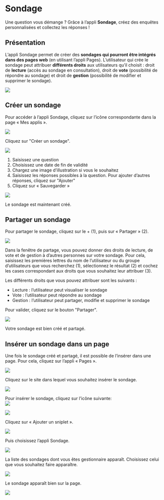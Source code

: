 # Sondage

Une question vous démange ? Grâce à l’appli **Sondage**, créez des enquêtes personnalisées et collectez les réponses !

## Présentation

L’appli Sondage permet de créer des **sondages qui pourront être intégrés dans des pages web** \(en utilisant l’appli Pages\). L’utilisateur qui crée le sondage peut attribuer **différents droits** aux utilisateurs qu’il choisit : droit de **lecture** \(accès au sondage en consultation\), droit de **vote** \(possibilité de répondre au sondage\) et droit de **gestion** \(possibilité de modifier et supprimer le sondage\).

![](.gitbook/assets/sonage_pres-3.png)

## Créer un sondage

Pour accéder à l’appli Sondage, cliquez sur l’icône correspondante dans la page « Mes applis ».

![](.gitbook/assets/s1-2%20%281%29.png)

Cliquez sur "Créer un sondage".

![](.gitbook/assets/s13-2-1.png)

1. Saisissez une question
2. Choisissez une date de fin de validité
3. Chargez une image d’illustration si vous le souhaitez
4. Saisissez les réponses possibles à la question. Pour ajouter d’autres réponses, cliquez sur "Ajouter"
5. Cliquez sur « Sauvegarder »

![](.gitbook/assets/s3-1%20%281%29.png)

Le sondage est maintenant créé.

## Partager un sondage

Pour partager le sondage, cliquez sur le + \(1\), puis sur « Partager » \(2\).

![](.gitbook/assets/sondage1-1024x399-3.png)

Dans la fenêtre de partage, vous pouvez donner des droits de lecture, de vote et de gestion à d’autres personnes sur votre sondage. Pour cela, saisissez les premières lettres du nom de l’utilisateur ou du groupe d’utilisateurs que vous recherchez \(1\), sélectionnez le résultat \(2\) et cochez les cases correspondant aux droits que vous souhaitez leur attribuer \(3\).

Les différents droits que vous pouvez attribuer sont les suivants :

* Lecture : l’utilisateur peut visualiser le sondage
* Vote : l’utilisateur peut répondre au sondage
* Gestion : l’utilisateur peut partager, modifie et supprimer le sondage

Pour valider, cliquez sur le bouton "Partager".

![](.gitbook/assets/sondages-2-1.png)

Votre sondage est bien créé et partagé.

## Insérer un sondage dans un page

Une fois le sondage créé et partagé, il est possible de l’insérer dans une page. Pour cela, cliquez sur l’appli « Pages ».

![](.gitbook/assets/logo-pages-1-1.png)

Cliquez sur le site dans lequel vous souhaitez insérer le sondage.

![](.gitbook/assets/s7-1%20%281%29.png)

Pour insérer le sondage, cliquez sur l’icône suivante:  
![](.gitbook/assets/s8-3.png)

![](.gitbook/assets/s9-1%20%282%29.png)

Cliquez sur « Ajouter un sniplet ».

![](.gitbook/assets/s10-1.png)

Puis choisissez l’appli Sondage.

![](.gitbook/assets/s11-1.png)

La liste des sondages dont vous êtes gestionnaire apparaît. Choisissez celui que vous souhaitez faire apparaître.

![](.gitbook/assets/s12-1-1.png)

Le sondage apparaît bien sur la page.

![](.gitbook/assets/s13-1-1.png)

